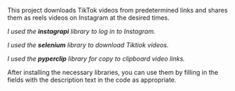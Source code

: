 This project downloads TikTok videos from predetermined links and shares them as reels videos on Instagram at the desired times.


*I used the **instagrapi** library to log in to Instagram.*

*I used the **selenium** library to download Tiktiok videos.*

*I used the **pyperclip** library for copy to clipboard video links.*


After installing the necessary libraries, you can use them by filling in the fields with the description text in the code as appropriate.
